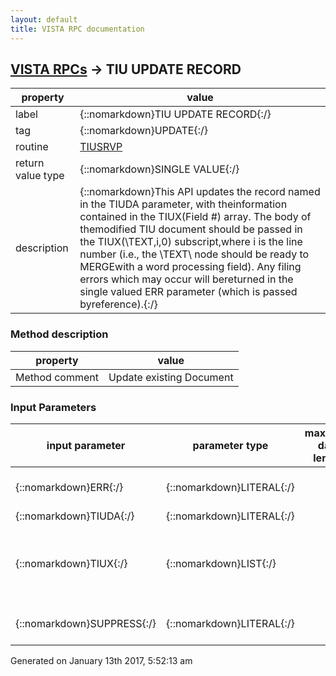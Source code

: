 ```yaml
---
layout: default
title: VISTA RPC documentation
---
```




## [VISTA RPCs](TableOfContent.md) &#8594; TIU UPDATE RECORD 

 property | value 
--- | --- 
 label | {::nomarkdown}TIU UPDATE RECORD{:/}
 tag | {::nomarkdown}UPDATE{:/}
 routine | [TIUSRVP](http://code.osehra.org/dox/Routine_TIUSRVP_source.html)
 return value type | {::nomarkdown}SINGLE VALUE{:/}
 description | {::nomarkdown}This API updates the record named in the TIUDA parameter, with theinformation contained in the TIUX(Field #) array.  The body of themodified TIU document should be passed in the TIUX(\TEXT\,i,0) subscript,where i is the line number (i.e., the \TEXT\ node should be ready to MERGEwith a word processing field).  Any filing errors which may occur will bereturned in the single valued ERR parameter (which is passed byreference).{:/}


### Method description

 property | value 
--- | --- 
 Method comment | Update existing Document

### Input Parameters

| input parameter | parameter type | maximum data length | required | description | 
| --- | --- | --- | --- | --- | 
| {::nomarkdown}ERR{:/} | {::nomarkdown}LITERAL{:/} |  |  | {::nomarkdown}This is the return parameter, which is passed by reference.  If an erroroccurs, it will be a pointer to the FM dialog file followed by the integer1 in the second \^\-piece (e.g., 8925001^1).{:/} | 
| {::nomarkdown}TIUDA{:/} | {::nomarkdown}LITERAL{:/} |  | {::nomarkdown}true{:/} | {::nomarkdown}This is the record # (IEN) of the TIU Document in file #8925.{:/} | 
| {::nomarkdown}TIUX{:/} | {::nomarkdown}LIST{:/} |  | {::nomarkdown}true{:/} | {::nomarkdown}This is the input array which contains the data to be filed in themodified document.  It should look something like this: TIUX(.02)=45678TIUX(1301)=2960703.104556TIUX(1302)=293764TIUX(\TEXT\,1,0)=\The patient is a 70 year old WHITE MALE, who presentedto the ONCOLOGY CLINIC\TIUX(\TEXT\,2,0)=\On JULY 3, 1996@10:00 AM, with the chief complaint ofNECK PAIN...\{:/} | 
| {::nomarkdown}SUPPRESS{:/} | {::nomarkdown}LITERAL{:/} |  | {::nomarkdown}true{:/} | {::nomarkdown}This BOOLEAN Flag is passed in to suppress the call to the COMMIT CODE forthe TIU DOCUMENT in question (i.e., SUPPRESS=1 ==> don't execute commitcode; SUPPRESS=0 or UNDEFINED ==> DO execute commit code).{:/} | 




 Generated on January 13th 2017, 5:52:13 am